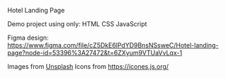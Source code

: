 Hotel Landing Page

Demo project using only:
HTML
CSS
JavaScript

Figma design: https://www.figma.com/file/cZ5DkE6lPdYD9BnsNSsweC/Hotel-landing-page?node-id=53396%3A27472&t=6ZXyum9VTUaVvLqx-1

Images from [Unsplash](https://unsplash.com/)
Icons from https://icones.js.org/
